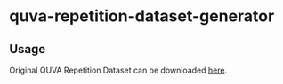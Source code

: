# quva-repetition-dataset-generator

## Usage

Original QUVA Repetition Dataset can be downloaded [here](https://tomrunia.github.io/projects/repetition/).
